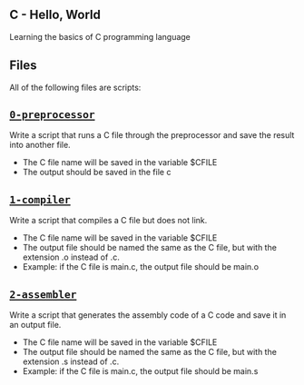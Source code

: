 ## C - Hello, World 

Learning the basics of C programming language

## Files
All of the following files are scripts:

## [`0-preprocessor`](0-preprocessor)
Write a script that runs a C file through the preprocessor and save the result into another file.

* The C file name will be saved in the variable $CFILE
* The output should be saved in the file c

## [`1-compiler`](1-compiler)
Write a script that compiles a C file but does not link.

* The C file name will be saved in the variable $CFILE
* The output file should be named the same as the C file, but with the extension .o instead of .c.
* Example: if the C file is main.c, the output file should be main.o

## [`2-assembler`](2-assembler)
Write a script that generates the assembly code of a C code and save it in an output file.

* The C file name will be saved in the variable $CFILE
* The output file should be named the same as the C file, but with the extension .s instead of .c.
* Example: if the C file is main.c, the output file should be main.s
